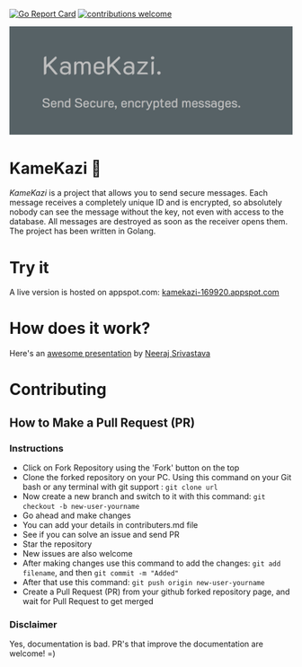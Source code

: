 [![Go Report Card](https://goreportcard.com/badge/github.com/DesmondANIMUS/KameKazi)](https://goreportcard.com/report/github.com/DesmondANIMUS/KameKazi) [![contributions welcome](https://img.shields.io/badge/contributions-welcome-brightgreen.svg?style=flat)](https://github.com/DesmondANIMUS/KameKazi/issues)

[![Banner](.github/banner.png)](.github/banner.png)

KameKazi 🔐
===


*KameKazi* is a project that allows you to send secure messages.
Each message receives a completely unique ID and is encrypted, so absolutely nobody can see the message without the key, not even with access to the database. 
All messages are destroyed as soon as the receiver opens them.
The project has been written in Golang.

# Try it

A live version is hosted on appspot.com: [kamekazi-169920.appspot.com](https://kamekazi-169920.appspot.com)

# How does it work?

Here's an [awesome presentation](./Presentation.pptx) by [Neeraj Srivastava](https://github.com/nsrivastava645)

# Contributing 

## How to Make a Pull Request (PR)

### Instructions

- Click on Fork Repository using the 'Fork' button on the top
- Clone the forked repository on your PC. Using this command on your Git bash or any terminal with git support : ``` git clone url ```
- Now create a new branch and switch to it with this command: ``` git checkout -b new-user-yourname ```
- Go ahead and make changes
- You can add your details in contributers.md file
- See if you can solve an issue and send PR
- Star the repository
- New issues are also welcome
- After making changes use this command to add the changes: ``` git add filename ```, and then ``` git commit -m "Added" ```
- After that use this command: ``` git push origin new-user-yourname ```
- Create a Pull Request (PR) from your github forked repository page, and wait for Pull Request to get merged

### Disclaimer
Yes, documentation is bad. PR's that improve the documentation are welcome! =)
